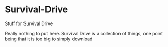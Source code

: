 # Survival-Drive
Stuff for Survival Drive

Really nothing to put here. Survival Drive is a collection of things, one point being that it is too big to simply download
